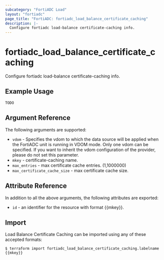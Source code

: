 ```yaml
---
subcategory: "FortiADC Load"
layout: "fortiadc"
page_title: "FortiADC: fortiadc_load_balance_certificate_caching"
description: |-
  Configure fortiadc load-balance certificate-caching info.
---
```


# fortiadc_load_balance_certificate_caching
Configure fortiadc load-balance certificate-caching info.

## Example Usage
```hcl
TODO
```

## Argument Reference

The following arguments are supported:

* `vdom` - Specifies the vdom to which the data source will be applied when the FortiADC unit is running in VDOM mode. Only one vdom can be specified. If you want to inherit the vdom configuration of the provider, please do not set this parameter.
* `mkey` - certificate-caching name.
* `max_entries` - max certificate cache entries. (1,1000000)
* `max_certificate_cache_size` - max certificate cache size. 

## Attribute Reference

In addition to all the above arguments, the following attributes are exported:
* `id` - an identifier for the resource with format {{mkey}}.

## Import
 Load Balance Certificate Caching can be imported using any of these accepted formats:
```
$ terraform import fortiadc_load_balance_certificate_caching.labelname {{mkey}}
```
